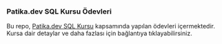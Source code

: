 ### Patika.dev SQL Kursu Ödevleri

Bu repo, [Patika.dev SQL Kursu](https://academy.patika.dev/tr/courses/sql) kapsamında yapılan ödevleri içermektedir. Kursa dair detaylar ve daha fazlası için bağlantıya tıklayabilirsiniz.
